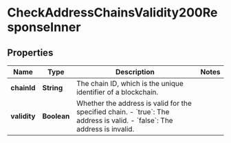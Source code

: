 

# CheckAddressChainsValidity200ResponseInner


## Properties

| Name | Type | Description | Notes |
|------------ | ------------- | ------------- | -------------|
|**chainId** | **String** | The chain ID, which is the unique identifier of a blockchain. |  |
|**validity** | **Boolean** | Whether the address is valid for the specified chain.  - &#x60;true&#x60;: The address is valid.  - &#x60;false&#x60;: The address is invalid.  |  |



